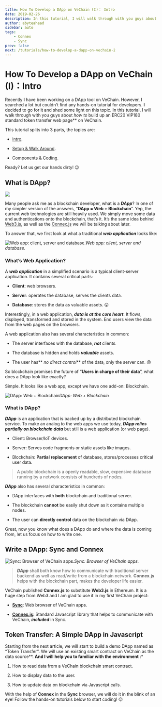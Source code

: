 ```yaml
---
title: How To Develop a DApp on VeChain (I)： Intro
date: 2019-02-26
description: In this tutorial, I will walk through with you guys about *how to* build up an ERC20 standard token transfer web page on VeChain.
author: abyteahead
sidebar: auto
tags:
    - Connex
    - Sync
prev: false
next: /tutorials/how-to-develop-a-dapp-on-vechain-2
---
```



# How To Develop a DApp on VeChain (I)：Intro

Recently I have been working on a DApp tool on VeChain. However, I searched a lot but couldn't find any hands-on tutorial for developers. I decided to go for it and shed some light on this topic. In this tutorial, I will walk through with you guys about *how to* build up an ERC20 VIP180 standard token transfer web page** on VeChain.

This tutorial splits into 3 parts, the topics are:

* [Intro](/tutorials/how-to-develop-a-dapp-on-vechain-1).

* [Setup & Walk Around](/tutorials/how-to-develop-a-dapp-on-vechain-2).

* [Components & Coding](/tutorials/how-to-develop-a-dapp-on-vechain-3).

Ready? Let us get our hands dirty! 😉

## What is DApp?

![](https://cdn-images-1.medium.com/max/2000/1*qpy5NueXgD2PJFJWupJP5g.jpeg)

Many people ask me as a blockchain developer, what is a ***DApp***? In one of my simpler version of the answers, “**DApp = Web + Blockchain**”. Yep, the current web technologies are still heavily used. We simply move some data and authentications onto the blockchain, that’s it. It’s the same idea behind [Web3.js](https://github.com/ethereum/web3.js/), as well as the [Connex.js](https://www.npmjs.com/package/@vechain/connex) we will be talking about later.

To answer that, we first look at what a traditional ***web application*** looks like:

![Web app: client, server and database.](https://cdn-images-1.medium.com/max/3528/1*tY6R3nkcaTEEDNFR4RD49g.jpeg)*Web app: client, server and database.*

### What’s Web Application?

A ***web application*** in a simplified scenario is a typical client-server application. It contains several critical parts:

* **Client**: web browsers.

* **Server**: operates the database, serves the clients data.

* **Database**: stores the data as valuable assets. 😛

Interestingly, in a web application, ***data is at the core heart***. It flows, displayed, transformed and stored in the system. End users view the data from the web pages on the browsers.

A web application also has several characteristics in common:

* The server interfaces with the database, ***not*** clients.

* The database is hidden and holds ***valuable*** assets.

* The user has** *no direct control*** of the data, only the server can. 😛

So blockchain promises the future of “**Users in charge of their data**”, what does a DApp look like exactly?

Simple. It looks like a web app, except we have one add-on: Blockchain.

![DApp: Web + Blockchain](https://cdn-images-1.medium.com/max/3536/1*2AOjTQhr1lRlXs7JQiQ9YA.jpeg)*DApp: Web + Blockchain*

### What is DApp?

***DApp*** is an application that is backed up by a distributed blockchain service. To make an analog to the web apps we use today, ***DApp relies partially on blockchain data*** but still is a web application (or web page).

* Client: Browser/IoT devices.

* Server: Serves code fragments or static assets like images.

* Blockchain: **Partial replacement** of database, stores/processes critical user data.
>  A public blockchain is a openly readable, slow, expensive database running by a network consists of hundreds of nodes.

***DApp*** also has several characteristics in common:

* DApp interfaces with **both** blockchain and traditional server.

* The blockchain **cannot** be easily shut down as it contains multiple nodes.

* The user can **directly control** data on the blockchain via DApp.

Great, now you know what does a DApp do and where the data is coming from, let us focus on how to write one.

## Write a DApp: Sync and Connex

![Sync: Browser of VeChain apps.](https://cdn-images-1.medium.com/max/4256/1*rbq_5MkZBujA3qDGsvsvWw.png)*Sync: Browser of VeChain apps.*
>  ***DApp*** shall both know how to communicate with traditional server backend as well as read/write from a blockchain network. **Connex.js** helps with the blockchain part, makes the developer life easier.

VeChain published **Connex.js** to substitute **Web3.js** in Ethereum. It is a huge step from Web3 and I am glad to use it in my first VeChain project:

* [**Sync**](https://env.vechain.org): Web browser of VeChain apps.

* [**Connex.js**](https://www.npmjs.com/package/@vechain/connex): Standard Javascript library that helps to communicate with VeChain, ***included*** in Sync.

## Token Transfer: A Simple DApp in Javascript

Starting from the next article, we will start to build a demo DApp named as “Token Transfer”. We will use an existing smart contract on VeChain as the data source**. **And I will help you to familiar with the environment** :*

1. How to read data from a VeChain blockchain smart contract.

1. How to display data to the user.

1. How to update data on blockchain via Javascript calls.

With the help of **Connex** in the **Sync** browser, we will do it in the blink of an eye! Follow the hands-on tutorials below to start coding! 😝
